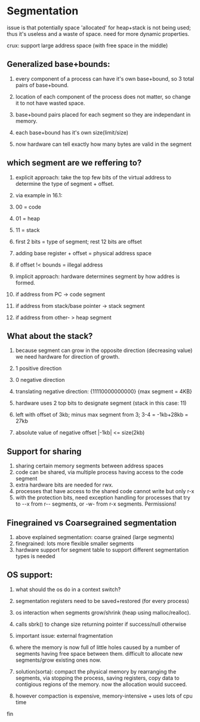 # Segmentation

issue is that potentially space 'allocated' for heap+stack is not being
used; thus it's useless and a waste of space. need for more dynamic
properties.

crux: support large address space (with free space in the middle)

## Generalized base+bounds:
1. every component of a process can have it's own base+bound, so 3 total 
 pairs of base+bound.
1. location of each component of the process does not matter, so change
 it to not have wasted space.
1. base+bound pairs placed for each segment so they are independant in 
 memory.

1. each base+bound has it's own size(limit/size)
 1. now hardware can tell exactly how many bytes are valid in the segment

## which segment are we reffering to?
1. explicit approach: take the top few bits of the virtual address to 
 determine the type of segment + offset.
 1. via example in 16.1:
  1. 00 = code
  1. 01 = heap
  1. 11 = stack
  1. first 2 bits = type of segment; rest 12 bits are offset
 1. adding base register + offset = physical address space
 1. if offset !< bounds = illegal address

1. implicit approach: hardware determines segment by how addres is formed.
 1. if address from PC -> code segment
 1. if address from stack/base pointer -> stack segment
 1. if address from other- > heap segment

## What about the stack?
1. because segment can grow in the opposite direction (decreasing value)
 we need hardware for direction of growth.
 1. 1 positive direction
 1. 0 negative direction

1. translating negative direction: {11110000000000} {max segment = 4KB}
 1. hardware uses 2 top bits to designate segment (stack in this case: 11)
 1. left with offset of 3kb; minus max segment from 3; 3-4 = -1kb+28kb = 27kb
 1. absolute value of negative offset |-1kb| <= size(2kb)

## Support for sharing
1. sharing certain memory segments between address spaces
 1. code can be shared, via multiple process having access to the code segment
 1. extra hardware bits are needed for rwx. 
 1. processes that have access to the shared code cannot write but only r-x
 1. with the protection bits, need exception handling for processes that try to
     --x from r-- segments, or -w- from r-x segments. Permissions!

## Finegrained vs Coarsegrained segmentation
1. above explained segmentation: coarse grained (large segments)
1. finegrained: lots more flexible smaller segments
1. hardware support for segment table to support different segmentation types
 is needed

## OS support:
1. what should the os do in a context switch?
 1. segmentation registers need to be saved+restored (for every process)
1. os interaction when segments grow/shrink (heap using malloc/realloc).
 1. calls sbrk() to change size returning pointer if success/null otherwise

1. important issue: external fragmentation
 1. where the memory is now full of little holes caused by a number of segments
     having free space between them. difficult to allocate new segments/grow
     existing ones now.

1. solution(sorta): compact the physical memory by rearranging the segments,
 via stopping the process, saving registers, copy data to contigious regions
 of the memory. now the allocation would succeed.
 1. however compaction is expensive, memory-intensive + uses lots of cpu time

fin


